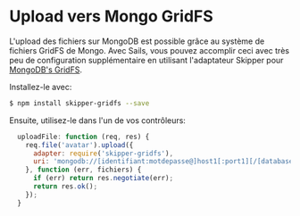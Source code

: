 # Upload vers Mongo GridFS

L'upload des fichiers sur MongoDB est possible grâce au système de fichiers GridFS de Mongo. Avec Sails, vous pouvez accomplir ceci avec très peu de configuration supplémentaire en utilisant l'adaptateur Skipper pour [MongoDB's GridFS](https://github.com/willhuang85/skipper-gridfs).

Installez-le avec:

```sh
$ npm install skipper-gridfs --save
```

Ensuite, utilisez-le dans l'un de vos contrôleurs:

```javascript
  uploadFile: function (req, res) {
    req.file('avatar').upload({
      adapter: require('skipper-gridfs'),
      uri: 'mongodb://[identifiant:motdepasse@]host1[:port1][/[database[.bucket]]'
    }, function (err, fichiers) {
      if (err) return res.negotiate(err);
      return res.ok();
    });
  }
```

<docmeta name="displayName" value="Upload vers Mongo GridFS">
